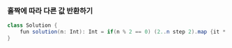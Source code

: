 ### 홀짝에 따라 다른 값 반환하기
```java
class Solution {
    fun solution(n: Int): Int = if(n % 2 == 0) (2..n step 2).map {it * it}.sum() else (1..n step 2).sum()
}
```